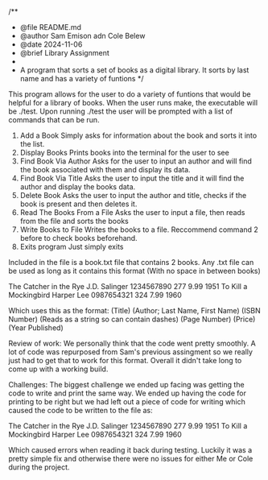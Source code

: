 /**
 * @file README.md
 * @author Sam Emison adn Cole Belew
 * @date 2024-11-06
 * @brief Library Assignment
 * 
 * A program that sorts a set of books as a digital library. It sorts by last name and has a variety of funtions
 */

This program allows for the user to do a variety of funtions that would be helpful for a library of books.
When the user runs make, the executable will be ./test.
Upon running ./test the user will be prompted with a list of commands that can be run.

1. Add a Book
        Simply asks for information about the book and sorts it into the list.
2. Display Books
        Prints books into the terminal for the user to see
3. Find Book Via Author
        Asks for the user to input an author and will find the book associated with them and display its data.
4. Find Book Via Title
   	Asks the user to input the title and it will find the author and display the books data.
5. Delete Book
        Asks the user to input the author and title, checks if the book is present and then deletes it.
6. Read The Books From a File
   	Asks the user to input a file, then reads from the file and sorts the books
7. Write Books to File
   	Writes the books to a file. Reccommend command 2 before to check books beforehand.
8. Exits program
   	 Just simply exits

Included in the file is a book.txt file that contains 2 books.
Any .txt file can be used as long as it contains this format (With no space in between books)

The Catcher in the Rye
J.D. Salinger
1234567890
277
9.99
1951
To Kill a Mockingbird
Harper Lee
0987654321
324
7.99
1960

Which uses this as the format:
(Title)
(Author; Last Name, First Name)
(ISBN Number) (Reads as a string so can contain dashes)
(Page Number)
(Price)
(Year Published)

Review of work:
We personally think that the code went pretty smoothly. A lot of code was repurposed from Sam's previous assingment so we really just had to get that to work for this format. Overall it didn't take long to come up with a working build.

Challenges:
The biggest challenge we ended up facing was getting the code to write and print the same way. We ended up having the code for printing to be right but we had left out a piece of code for writing which caused the code to be written to the file as:

The Catcher in the Rye
J.D. Salinger
1234567890
277
9.99
1951
To Kill a Mockingbird
Harper Lee
0987654321
324
7.99
1960

Which caused errors when reading it back during testing. Luckily it was a pretty simple fix and otherwise there were no issues for either Me or Cole during the project. 